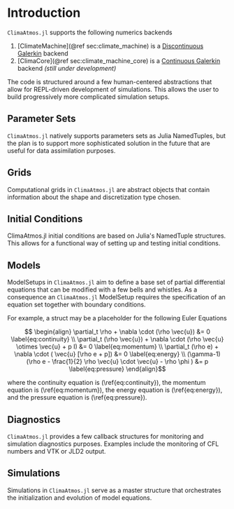 # Introduction
```ClimaAtmos.jl``` supports the following numerics backends 
1. [ClimateMachine](@ref sec:climate_machine) is a [Discontinuous Galerkin](https://github.com/CliMA/ClimateMachine.jl) backend
2. [ClimaCore](@ref sec:climate_machine_core) is a [Continuous Galerkin](https://github.com/CliMA/ClimaCore.jl) backend *(still under development)*

The code is structured around a few human-centered abstractions that allow for REPL-driven development of simulations. This allows the user to build progressively more complicated simulation setups.

## Parameter Sets
```ClimaAtmos.jl``` natively supports parameters sets as Julia NamedTuples, but the plan is to support more sophisticated solution in the future that are useful for data assimilation purposes.

## Grids
Computational grids in ```ClimaAtmos.jl``` are abstract objects that contain information about the shape and discretization type chosen. 

## Initial Conditions 
ClimaAtmos.jl initial conditions are based on Julia's NamedTuple structures. This allows for a functional way of setting up and testing initial conditions.

## Models
ModelSetups in ```ClimaAtmos.jl``` aim to define a base set of partial differential equations that can be modified with a few bells and whistles. As a consequence an ```ClimaAtmos.jl``` ModelSetup requires the specification of an equation set together with boundary conditions.

For example, a struct may be a placeholder for the following Euler Equations

```math
    \begin{align}
    \partial_t \rho + \nabla \cdot (\rho \vec{u})  &= 0 
    \label{eq:continuity}
    \\
    \partial_t (\rho \vec{u}) + \nabla \cdot (\rho \vec{u} \otimes \vec{u} + p I)  &= 0 
    \label{eq:momentum}
    \\
        \partial_t (\rho e) + \nabla \cdot ( \vec{u} [\rho e + p])  &= 0 
    \label{eq:energy}
    \\
    (\gamma-1) (\rho e -  \frac{1}{2} \rho \vec{u} \cdot \vec{u} - \rho \phi  ) &= p
    \label{eq:pressure}
    \end{align}
```
where the continuity equation is (\ref{eq:continuity}), the momentum equation is (\ref{eq:momentum}), the energy equation is (\ref{eq:energy}), and the pressure equation is (\ref{eq:pressure}).

## Diagnostics
```ClimaAtmos.jl``` provides a few callback structures for monitoring and simulation diagnostics purposes. Examples include the monitoring of CFL numbers and VTK or JLD2 output.

## Simulations
Simulations in ```ClimaAtmos.jl``` serve as a master structure that orchestrates the initialization and evolution of model equations.